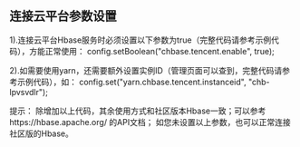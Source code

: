 ##  连接云平台参数设置

1).连接云平台Hbase服务时必须设置以下参数为true（完整代码请参考示例代码），方能正常使用：
config.setBoolean("chbase.tencent.enable", true);

2).如需要使用yarn，还需要额外设置实例ID（管理页面可以查到，完整代码请参考示例代码），如：
config.set("yarn.chbase.tencent.instanceid", "chb-lpvsvdlr");

提示：
除增加以上代码，其余使用方式和社区版本Hbase一致；可以参考https://hbase.apache.org/ 的API文档；
如您未设置以上参数，也可以正常连接社区版的Hbase。
